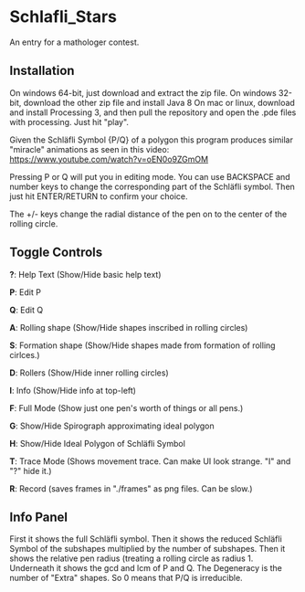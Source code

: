 # Schlafli_Stars
 An entry for a mathologer contest.

## Installation
On windows 64-bit, just download and extract the zip file.
On windows 32-bit, download the other zip file and install Java 8
On mac or linux, download and install Processing 3, and then pull the repository and open the .pde files with processing. Just hit "play".


Given the Schläfli Symbol {P/Q} of a polygon this program produces similar "miracle" animations as seen in this video:
https://www.youtube.com/watch?v=oEN0o9ZGmOM

Pressing P or Q will put you in editing mode. You can use BACKSPACE and number keys to change
the corresponding part of the Schläfli symbol. Then just hit ENTER/RETURN to confirm your choice.

The +/- keys change the radial distance of the pen on to the center of the rolling circle.

## Toggle Controls

**?**: Help Text (Show/Hide basic help text)

**P**: Edit P

**Q**: Edit Q

**A**: Rolling shape (Show/Hide shapes inscribed in rolling circles)

**S**: Formation shape (Show/Hide shapes made from formation of rolling cirlces.)

**D**: Rollers (Show/Hide inner rolling circles)

**I**: Info (Show/Hide info at top-left)

**F**: Full Mode (Show just one pen's worth of things or all pens.)

**G**: Show/Hide Spirograph approximating ideal polygon

**H**: Show/Hide Ideal Polygon of Schläfli Symbol

**T**: Trace Mode (Shows movement trace. Can make UI look strange. "I" and "?" hide it.)

**R**: Record (saves frames in "./frames" as png files. Can be slow.)

## Info Panel

First it shows the full Schläfli symbol. Then it shows the reduced Schläfli Symbol of the subshapes multiplied by
the number of subshapes. Then it shows the relative pen radius (treating a rolling circle as radius 1.
Underneath it shows the gcd and lcm of P and Q. The Degeneracy is the number of "Extra" shapes. So 0 means that P/Q is irreducible.
